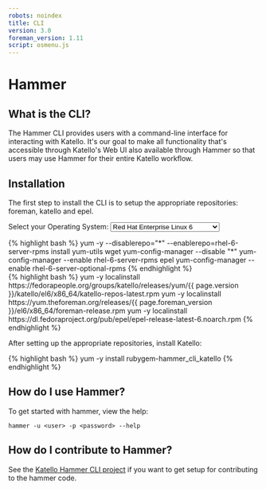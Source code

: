 ```yaml
---
robots: noindex
title: CLI
version: 3.0
foreman_version: 1.11
script: osmenu.js
---
```


# Hammer

## What is the CLI?

The Hammer CLI provides users with a command-line interface for interacting
with Katello. It's our goal to make all functionality that's accessible through
Katello's Web UI also available through Hammer so that users may use Hammer for
their entire Katello workflow.

## Installation

The first step to install the CLI is to setup the appropriate repositories: foreman, katello and epel.

<p>Select your Operating System: <select id="operatingSystems">
   <option value="rhel6">Red Hat Enterprise Linux 6</option>
   <option value="rhel7">Red Hat Enterprise Linux 7</option>
   <option value="el6">Enterprise Linux 6 (CentOS, etc.)</option>
   <option value="el7">Enterprise Linux 7 (CentOS, etc.)</option>
   </select>
</p>
<div id="rhel6" markdown="1">
{% highlight bash %}
yum -y  --disablerepo="*" --enablerepo=rhel-6-server-rpms install yum-utils wget
yum-config-manager --disable "*"
yum-config-manager --enable rhel-6-server-rpms epel
yum-config-manager --enable rhel-6-server-optional-rpms
{% endhighlight %}
</div>

<div id="el6" markdown="1">
{% highlight bash %}
yum -y localinstall https://fedorapeople.org/groups/katello/releases/yum/{{ page.version }}/katello/el6/x86_64/katello-repos-latest.rpm
yum -y localinstall https://yum.theforeman.org/releases/{{ page.foreman_version }}/el6/x86_64/foreman-release.rpm
yum -y localinstall https://dl.fedoraproject.org/pub/epel/epel-release-latest-6.noarch.rpm
{% endhighlight %}
</div>

<div id="rhel7" style="display: none;" markdown="1">
{% highlight bash %}
yum -y  --disablerepo="*" --enablerepo=rhel-7-server-rpms install yum-utils wget
yum-config-manager --disable "*"
yum-config-manager --enable rhel-7-server-rpms
yum-config-manager --enable rhel-7-server-optional-rpms
yum-config-manager --enable rhel-7-server-extras-rpms
{% endhighlight %}
</div>

<div id="el7" style="display: none;" markdown="1">
{% highlight bash %}
yum -y localinstall https://fedorapeople.org/groups/katello/releases/yum/{{ page.version }}/katello/el7/x86_64/katello-repos-latest.rpm
yum -y localinstall https://yum.theforeman.org/releases/{{ page.foreman_version }}/el7/x86_64/foreman-release.rpm
yum -y localinstall https://dl.fedoraproject.org/pub/epel/epel-release-latest-7.noarch.rpm
{% endhighlight %}
</div>

After setting up the appropriate repositories, install Katello:

{% highlight bash %}
yum -y install rubygem-hammer_cli_katello
{% endhighlight %}

## How do I use Hammer?

To get started with hammer, view the help:

    hammer -u <user> -p <password> --help

## How do I contribute to Hammer?

See the [Katello Hammer CLI project](https://github.com/Katello/hammer-cli-katello)
if you want to get setup for contributing to the hammer code.
